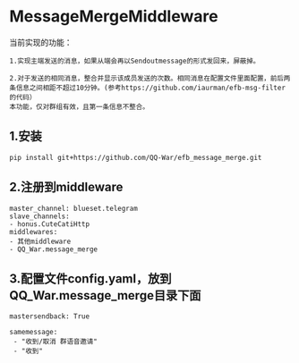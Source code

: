 # MessageMergeMiddleware
当前实现的功能：
```
1.实现主端发送的消息，如果从端会再以Sendoutmessage的形式发回来，屏蔽掉。

2.对于发送的相同消息，整合并显示该成员发送的次数。相同消息在配置文件里面配置，前后两条信息之间相距不超过10分钟。(参考https://github.com/iaurman/efb-msg-filter的代码）
本功能，仅对群组有效，且第一条信息不整合。
```

## 1.安装

```pip install git+https://github.com/QQ-War/efb_message_merge.git```

## 2.注册到middleware

```
master_channel: blueset.telegram
slave_channels:
- honus.CuteCatiHttp
middlewares:
- 其他middleware
- QQ_War.message_merge
```
## 3.配置文件config.yaml，放到QQ_War.message_merge目录下面
```
mastersendback: True

samemessage:
 - "收到/取消 群语音邀请"
 - "收到"
```
